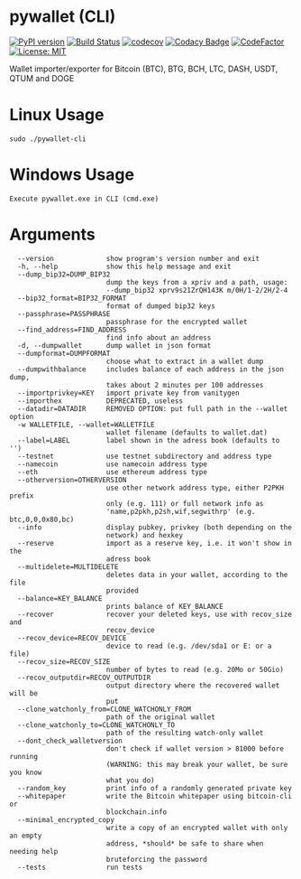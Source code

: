 # pywallet (CLI)
[![PyPI version](https://badge.fury.io/py/bip-utils.svg)](https://badge.fury.io/py/bip-utils)
[![Build Status](https://travis-ci.com/ebellocchia/bip_utils.svg?branch=master)](https://travis-ci.com/ebellocchia/bip_utils)
[![codecov](https://codecov.io/gh/ebellocchia/bip_utils/branch/master/graph/badge.svg)](https://codecov.io/gh/ebellocchia/bip_utils)
[![Codacy Badge](https://app.codacy.com/project/badge/Grade/9a0c9c6a3d6444fab91f58fe8ec9e35c)](https://www.codacy.com/gh/ebellocchia/bip_utils/dashboard?utm_source=github.com&amp;utm_medium=referral&amp;utm_content=ebellocchia/bip_utils&amp;utm_campaign=Badge_Grade)
[![CodeFactor](https://www.codefactor.io/repository/github/ebellocchia/bip_utils/badge)](https://www.codefactor.io/repository/github/ebellocchia/bip_utils)
[![License: MIT](https://img.shields.io/badge/License-MIT-yellow.svg)](https://raw.githubusercontent.com/ebellocchia/bip_utils/master/LICENSE)

Wallet importer/exporter for Bitcoin (BTC), BTG, BCH, LTC, DASH, USDT, QTUM and DOGE 

# Linux Usage
    sudo ./pywallet-cli

# Windows Usage
    Execute pywallet.exe in CLI (cmd.exe)

# Arguments                      
      --version             show program's version number and exit
      -h, --help            show this help message and exit
      --dump_bip32=DUMP_BIP32
                            dump the keys from a xpriv and a path, usage:
                            --dump_bip32 xprv9s21ZrQH143K m/0H/1-2/2H/2-4
      --bip32_format=BIP32_FORMAT
                            format of dumped bip32 keys
      --passphrase=PASSPHRASE
                            passphrase for the encrypted wallet
      --find_address=FIND_ADDRESS
                            find info about an address
      -d, --dumpwallet      dump wallet in json format
      --dumpformat=DUMPFORMAT
                            choose what to extract in a wallet dump
      --dumpwithbalance     includes balance of each address in the json dump,
                            takes about 2 minutes per 100 addresses
      --importprivkey=KEY   import private key from vanitygen
      --importhex           DEPRECATED, useless
      --datadir=DATADIR     REMOVED OPTION: put full path in the --wallet option
      -w WALLETFILE, --wallet=WALLETFILE
                            wallet filename (defaults to wallet.dat)
      --label=LABEL         label shown in the adress book (defaults to '')
      --testnet             use testnet subdirectory and address type
      --namecoin            use namecoin address type
      --eth                 use ethereum address type
      --otherversion=OTHERVERSION
                            use other network address type, either P2PKH prefix
                            only (e.g. 111) or full network info as
                            'name,p2pkh,p2sh,wif,segwithrp' (e.g. btc,0,0,0x80,bc)
      --info                display pubkey, privkey (both depending on the
                            network) and hexkey
      --reserve             import as a reserve key, i.e. it won't show in the
                            adress book
      --multidelete=MULTIDELETE
                            deletes data in your wallet, according to the file
                            provided
      --balance=KEY_BALANCE
                            prints balance of KEY_BALANCE
      --recover             recover your deleted keys, use with recov_size and
                            recov_device
      --recov_device=RECOV_DEVICE
                            device to read (e.g. /dev/sda1 or E: or a file)
      --recov_size=RECOV_SIZE
                            number of bytes to read (e.g. 20Mo or 50Gio)
      --recov_outputdir=RECOV_OUTPUTDIR
                            output directory where the recovered wallet will be
                            put
      --clone_watchonly_from=CLONE_WATCHONLY_FROM
                            path of the original wallet
      --clone_watchonly_to=CLONE_WATCHONLY_TO
                            path of the resulting watch-only wallet
      --dont_check_walletversion
                            don't check if wallet version > 81000 before running
                            (WARNING: this may break your wallet, be sure you know
                            what you do)
      --random_key          print info of a randomly generated private key
      --whitepaper          write the Bitcoin whitepaper using bitcoin-cli or
                            blockchain.info
      --minimal_encrypted_copy
                            write a copy of an encrypted wallet with only an empty
                            address, *should* be safe to share when needing help
                            bruteforcing the password
      --tests               run tests
